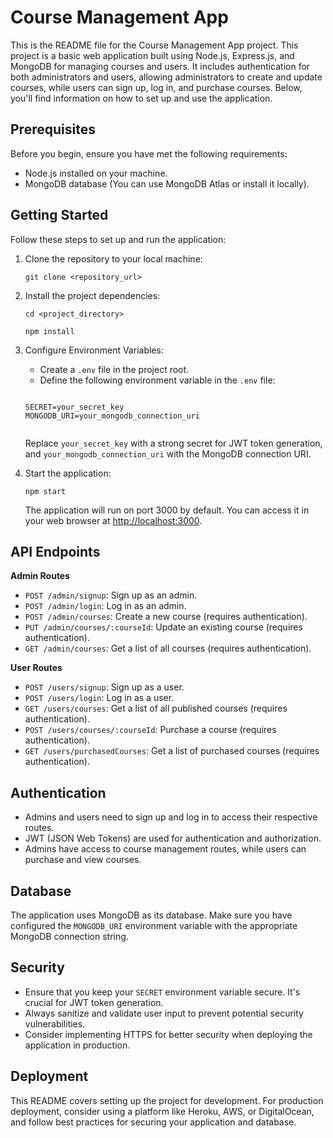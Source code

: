 <!DOCTYPE html>
<html lang="en">

<body>
    <h1>Course Management App</h1>

  <p>This is the README file for the Course Management App project. This project is a basic web application built using Node.js, Express.js, and MongoDB for managing courses and users. It includes authentication for both administrators and users, allowing administrators to create and update courses, while users can sign up, log in, and purchase courses. Below, you'll find information on how to set up and use the application.</p>

  <h2>Prerequisites</h2>

  <p>Before you begin, ensure you have met the following requirements:</p>

  <ul>
        <li>Node.js installed on your machine.</li>
        <li>MongoDB database (You can use MongoDB Atlas or install it locally).</li>
    </ul>

  <h2>Getting Started</h2>

  <p>Follow these steps to set up and run the application:</p>

  <ol>
        <li>Clone the repository to your local machine:</li>
        <pre><code>git clone &lt;repository_url&gt;</code></pre>

  <li>Install the project dependencies:</li>
        <pre><code>cd &lt;project_directory&gt;</code></pre>
        <pre><code>npm install</code></pre>

  <li>Configure Environment Variables:</li>
        <ul>
            <li>Create a <code>.env</code> file in the project root.</li>
            <li>Define the following environment variable in the <code>.env</code> file:</li>
        </ul>

 <pre><code>
SECRET=your_secret_key
MONGODB_URI=your_mongodb_connection_uri
        </code></pre>

  <p>Replace <code>your_secret_key</code> with a strong secret for JWT token generation, and <code>your_mongodb_connection_uri</code> with the MongoDB connection URI.</p>

  <li>Start the application:</li>
        <pre><code>npm start</code></pre>
        <p>The application will run on port 3000 by default. You can access it in your web browser at <a href="http://localhost:3000">http://localhost:3000</a>.</p>
    </ol>

<h2>API Endpoints</h2>

<p><strong>Admin Routes</strong></p>
    <ul>
        <li><code>POST /admin/signup</code>: Sign up as an admin.</li>
        <li><code>POST /admin/login</code>: Log in as an admin.</li>
        <li><code>POST /admin/courses</code>: Create a new course (requires authentication).</li>
        <li><code>PUT /admin/courses/:courseId</code>: Update an existing course (requires authentication).</li>
        <li><code>GET /admin/courses</code>: Get a list of all courses (requires authentication).</li>
    </ul>

   <p><strong>User Routes</strong></p>
    <ul>
        <li><code>POST /users/signup</code>: Sign up as a user.</li>
        <li><code>POST /users/login</code>: Log in as a user.</li>
        <li><code>GET /users/courses</code>: Get a list of all published courses (requires authentication).</li>
        <li><code>POST /users/courses/:courseId</code>: Purchase a course (requires authentication).</li>
        <li><code>GET /users/purchasedCourses</code>: Get a list of purchased courses (requires authentication).</li>
    </ul>

  <h2>Authentication</h2>

  <ul>
        <li>Admins and users need to sign up and log in to access their respective routes.</li>
        <li>JWT (JSON Web Tokens) are used for authentication and authorization.</li>
        <li>Admins have access to course management routes, while users can purchase and view courses.</li>
    </ul>

  <h2>Database</h2>

  <p>The application uses MongoDB as its database. Make sure you have configured the <code>MONGODB_URI</code> environment variable with the appropriate MongoDB connection string.</p>

  <h2>Security</h2>

  <ul>
        <li>Ensure that you keep your <code>SECRET</code> environment variable secure. It's crucial for JWT token generation.</li>
        <li>Always sanitize and validate user input to prevent potential security vulnerabilities.</li>
        <li>Consider implementing HTTPS for better security when deploying the application in production.</li>
    </ul>

  <h2>Deployment</h2>

  <p>This README covers setting up the project for development. For production deployment, consider using a platform like Heroku, AWS, or DigitalOcean, and follow best practices for securing your application and database.</p>

</html>
